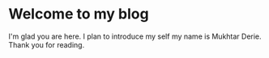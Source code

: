 # Welcome to my blog

I'm glad you are here. I plan to introduce my self my name is Mukhtar Derie. Thank you for reading.

